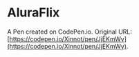# AluraFlix

A Pen created on CodePen.io. Original URL: [https://codepen.io/Xinnot/pen/JjEKmWy](https://codepen.io/Xinnot/pen/JjEKmWy).


